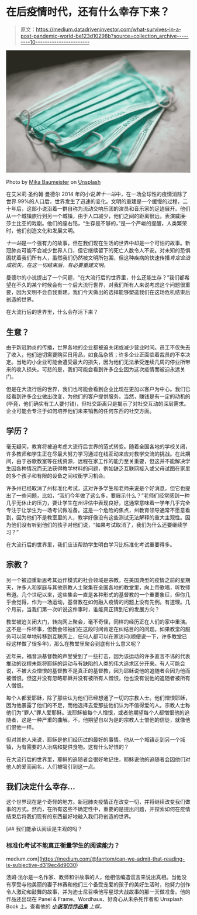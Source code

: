 # 在后疫情时代，还有什么幸存下来？

> 原文：<https://medium.datadriveninvestor.com/what-survives-in-a-post-pandemic-world-be123d10298b?source=collection_archive---------10----------------------->

![](img/d1ccd2617826af70a3937467f80eb165.png)

Photo by [Mika Baumeister](https://unsplash.com/@mbaumi?utm_source=unsplash&utm_medium=referral&utm_content=creditCopyText) on [Unsplash](https://unsplash.com/s/photos/pandemic?utm_source=unsplash&utm_medium=referral&utm_content=creditCopyText)

在艾米莉·圣约翰·曼德尔 2014 年的小说*第十一站*中，在一场全球性的疫情消除了世界 99%的人口后，世界发生了迅速的变化。文明的重建是一个缓慢的过程，二十年后，这部小说沿着一群自称为流动交响乐团的演员和音乐家的足迹展开。他们从一个城镇旅行到另一个城镇，由于人口减少，他们之间的距离很远，表演威廉·莎士比亚的戏剧。他们的座右铭，“生存是不够的，”是一个严峻的提醒，人类繁荣时，他们创造文化和发展文明。

*十一站*是一个强有力的故事，但在我们现在生活的世界中却是一个可怕的故事。新冠肺炎可能不会减少世界人口，但它继续留下的死亡人数令人不安。对未知的恐惧困扰着我们所有人，虽然我们仍然被文明所包围，但这种疾病的快速传播*肯定会造成损失，在这一切结束后，有必要重建文明。*

曼德尔的小说提出了一个问题，“在大流行后的世界里，什么还能生存？”我们都希望在不久的某个时候会有一个后大流行世界，对我们所有人来说考虑这个问题很重要，因为文明不会自我重建。我们今天做出的选择能够塑造我们在这场危机结束后创造的世界。

在大流行后的世界里，什么会存活下来？

## 生意？

由于新冠肺炎的传播，世界各地的企业都被迫关闭或减少营业时间。员工不仅失去了收入，他们迫切需要购买日用品，如食品杂货；许多企业正面临着裁员的不幸决定。当地的小企业可能会遭受最大的损失，因为他们无法承受连续几周的停业所带来的收入损失。可悲的是，我们可能会看到许多企业因为这次疫情而被迫永远关门。

但是在大流行后的世界，我们也可能会看到企业比现在更加以客户为中心。我们已经看到许多企业做出改变，为他们的客户提供服务。当然，赚钱是有一定的动机的(毕竟，他们确实有工人要付钱)，但社交距离只是揭示了对社交互动的深层需求。企业可能会专注于如何培养他们未来销售的任何东西的社交方面。

## 学历？

毫无疑问，教育将被迫考虑大流行后世界的范式转变。随着全国各地的学校关闭，许多教师和学生正在尽最大努力学习通过在线互动来应对教学交流的挑战。在此期间，由于谷歌教室等在线资源，远程在家工作的能力至关重要，但这并不能解决学生因各种情况而无法获得教学材料的问题，例如缺乏互联网接入或父母试图在家里的多个孩子和有限的设备之间权衡学习机会。

许多州已经取消了州标准化考试，这对许多学生和老师来说是个好消息，但它也提出了一些问题，比如，“我们今年做了这么多，要展示什么？”老师们经常感到一种几乎无休止的压力，要让学生在州评估中表现良好，这通常意味着一学年几乎完全专注于让学生为一场考试做准备。这是一个危险的焦点，州教育领导通常不愿意看到，因为他们不是教室里的人，教学好像没有这些测试无法解释的重大主观性。因为他们没有听到他们的孩子对他们说，“如果考试取消了，我们为什么还要继续学习？”

在大流行后的世界里，我们应该帮助学生明白学习比标准化考试重要得多。

## 宗教？

另一个被迫重新思考其运作模式的社会领域是宗教。在美国典型的疫情之前的星期天，许多人和家庭与其他宗教人士聚集在全国各地的教堂里，向上帝歌唱，听牧师布道。几个世纪以来，这些集会一直是各种形式的基督教的一个重要象征，但你几乎会觉得，作为一场运动，基督教在如何融入疫情的问题上没有先例。有道理。几个月前，当我们第一次听说这件事时，谁能真正猜到它的发展方向？

教堂被迫关闭大门，转向网上聚会，毫不奇怪，同样的经历正在人们的家中重演。这不是一件坏事，但教会领袖们在这段时间肯定在纠结目的的问题。如果教堂的服务可以简单地转移到互联网上，任何人都可以在家访问(顺便说一下，许多教堂已经这样做了很多年)，那么在教堂里聚会到底有什么意义呢？

近年来，福音派基督教的声誉受到了一些打击，因为该运动的许多直言不讳的代表推动的议程未能将耶稣的运动与有缺陷的人类的伟大追求区分开来。有人可能会说，不被大众憎恨的基督教不是真正的基督教，因为耶稣说他的追随者会因为他而被憎恨。但这并没有忽略耶稣并没有被所有人憎恨，他也没有说他的追随者被所有人憎恨。

每个人都爱耶稣，除了那些认为他们已经想通了一切的宗教人士。他们憎恨耶稣，因为他暴露了他们的不足，而他选择去爱那些他们认为不值得爱的人。宗教人士称他们为“罪人”罪人爱耶稣。说耶稣被每个人憎恨，或者他期望每个人都憎恨他的追随者，这是一种严重的曲解。不，他期望自以为是的宗教人士恨他的信徒，就像他们恨他一样。

但对其他人来说，耶稣是他们经历过的最好的事情。他从一个城镇走到另一个城镇，为有需要的人治病和提供食物。这有什么好恨的？

在大流行后的世界里，耶稣的追随者会很好地记住，耶稣说他的追随者会因他们对他人的爱而闻名，人们被吸引到这一点。

## 我们决定什么幸存…

这个世界现在是个奇怪的地方。新冠肺炎疫情正在改变一切，并将继续改变我们做事的方式。然而，在所有这些不确定性中，重要的是提出问题，并探索如何在疫情结束后将我们现有的东西最好地融入我们将创造的世界。

[](https://medium.com/@farrtom/can-we-admit-that-reading-is-subjective-d319ec4d9030) [## 我们能承认阅读是主观的吗？

### 标准化考试不能真正衡量学生的阅读能力？

medium.com](https://medium.com/@farrtom/can-we-admit-that-reading-is-subjective-d319ec4d9030) 

汤姆·法尔是一名作家、教师和讲故事的人，他相信编造谎言来说出真相。当他没有享受与他美丽的妻子林赛和他们三个备受宠爱的孩子的美好生活时，他努力创作令人激动和鼓舞的故事，并为迪士尼召唤他写星球大战故事的那一天做准备。他的作品还出现在 Panel & Frame、Wordhaus、好奇心从未杀死作者和 Unsplash Book 上。查看他的 [***小说写作作品集***](https://medium.com/the-archived-collections/short-story-archive-by-tom-farr-3bd15d82a103) *上媒。*